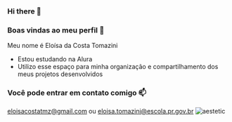 ### Hi there 👋

<!--
**pinho008/pinho008** is a ✨ _special_ ✨ repository because its `README.md` (this file) appears on your GitHub profile.

Here are some ideas to get you started:

- 🔭 I’m currently working on ...
- 🌱 I’m currently learning ...
- 👯 I’m looking to collaborate on ...
- 🤔 I’m looking for help with ...
- 💬 Ask me about ...
- 📫 How to reach me: ...
- 😄 Pronouns: ...
- ⚡ Fun fact: ...
-->
### Boas vindas ao meu perfil 💙
Meu nome é Eloísa da Costa Tomazini

- Estou estudando na Alura
- Utilizo esse espaço para minha organização e compartilhamento dos meus projetos desenvolvidos
### Você pode entrar em contato comigo 📫

eloisacostatmz@gmail.com ou
eloisa.tomazini@escola.pr.gov.br
![aestetic](https://br.pinterest.com/pin/818881144725063026/)

